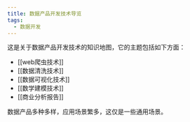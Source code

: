 ```yaml
---
title: 数据产品开发技术导览
tags:
  - 数据开发
---
```

这是关于数据产品开发技术的知识地图，它的主题包括如下方面：
* [[web爬虫技术]]
* [[数据清洗技术]]
* [[数据可视化技术]]
* [[数学建模技术]]
* [[商业分析报告]]

数据产品多种多样，应用场景繁多，这仅是一些通用场景。
